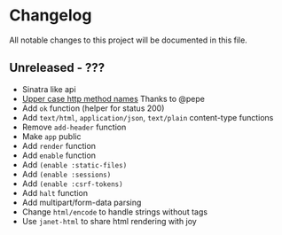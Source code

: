 # Changelog
All notable changes to this project will be documented in this file.

## Unreleased - ???
- Sinatra like api
- [Upper case http method names](https://github.com/swlkr/osprey/pull/1) Thanks to @pepe
- Add `ok` function (helper for status 200)
- Add `text/html`, `application/json`, `text/plain` content-type functions
- Remove `add-header` function
- Make `app` public
- Add `render` function
- Add `enable` function
- Add `(enable :static-files)`
- Add `(enable :sessions)`
- Add `(enable :csrf-tokens)`
- Add `halt` function
- Add multipart/form-data parsing
- Change `html/encode` to handle strings without tags
- Use `janet-html` to share html rendering with joy
